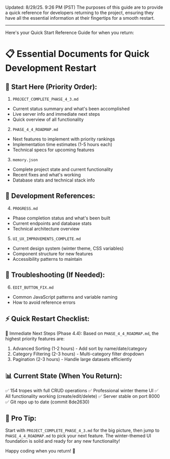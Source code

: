 Updated: 8/29/25. 9:26 PM (PST)
The purposes of this guide are to provide a quick reference for developers returning to the project, ensuring they have all the essential information at their fingertips for a smooth restart.

---

Here's your Quick Start Reference Guide for when you return:

# 📋 Essential Documents for Quick Development Restart

## 🚀 Start Here (Priority Order):

1. `PROJECT_COMPLETE_PHASE_4_3.md`
- Current status summary and what's been accomplished
- Live server info and immediate next steps
- Quick overview of all functionality

2. `PHASE_4_4_ROADMAP.md`
- Next features to implement with priority rankings
- Implementation time estimates (1-5 hours each)
- Technical specs for upcoming features

3. `memory.json`
- Complete project state and current functionality
- Recent fixes and what's working
- Database stats and technical stack info

## 🔧 Development References:

4. `PROGRESS.md`
- Phase completion status and what's been built
- Current endpoints and database stats
- Technical architecture overview

5. `UI_UX_IMPROVEMENTS_COMPLETE.md`
- Current design system (winter theme, CSS variables)
- Component structure for new features
- Accessibility patterns to maintain

## 🐛 Troubleshooting (If Needed):

6. `EDIT_BUTTON_FIX.md`
- Common JavaScript patterns and variable naming
- How to avoid reference errors

## ⚡ Quick Restart Checklist:
🎯 Immediate Next Steps (Phase 4.4):
Based on `PHASE_4_4_ROADMAP.md`, the highest priority features are:
1. Advanced Sorting (1-2 hours) - Add sort by name/date/category
2. Category Filtering (2-3 hours) - Multi-category filter dropdown
3. Pagination (2-3 hours) - Handle large datasets efficiently

## 📊 Current State (When You Return):
✅ 154 tropes with full CRUD operations
✅ Professional winter theme UI
✅ All functionality working (create/edit/delete)
✅ Server stable on port 8000
✅ Git repo up to date (commit 8de2630)

## 🔄 Pro Tip:
Start with `PROJECT_COMPLETE_PHASE_4_3.md` for the big picture, then jump to `PHASE_4_4_ROADMAP.md` to pick your next feature. The winter-themed UI foundation is solid and ready for any new functionality!

Happy coding when you return! 🚀